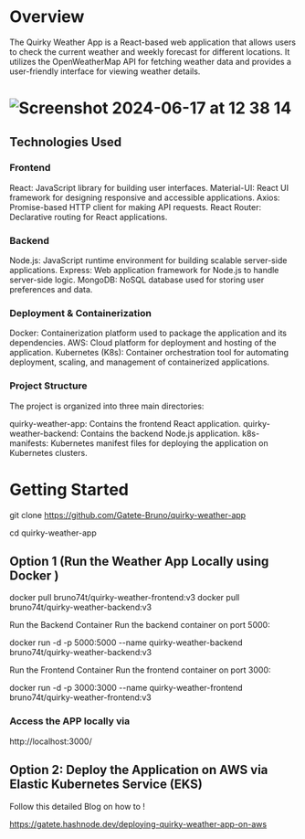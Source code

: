# Overview
The Quirky Weather App is a React-based web application that allows users to check the current weather and weekly forecast for different locations. It utilizes the OpenWeatherMap API for fetching weather data and provides a user-friendly interface for viewing weather details.

![Screenshot 2024-06-17 at 12 38 14](https://github.com/Gatete-Bruno/quirky-weather-app/assets/64279605/73a3f3ee-b599-471e-a20f-1370e3f3d3d1)
=======

## Technologies Used

### Frontend
React: JavaScript library for building user interfaces.
Material-UI: React UI framework for designing responsive and accessible applications.
Axios: Promise-based HTTP client for making API requests.
React Router: Declarative routing for React applications.

### Backend
Node.js: JavaScript runtime environment for building scalable server-side applications.
Express: Web application framework for Node.js to handle server-side logic.
MongoDB: NoSQL database used for storing user preferences and data.

### Deployment & Containerization
Docker: Containerization platform used to package the application and its dependencies.
AWS: Cloud platform for deployment and hosting of the application.
Kubernetes (K8s): Container orchestration tool for automating deployment, scaling, and management of containerized applications.

### Project Structure
The project is organized into three main directories:

quirky-weather-app: Contains the frontend React application.
quirky-weather-backend: Contains the backend Node.js application.
k8s-manifests: Kubernetes manifest files for deploying the application on Kubernetes clusters.


# Getting Started

git clone https://github.com/Gatete-Bruno/quirky-weather-app

cd quirky-weather-app

## Option 1 (Run the Weather App Locally using Docker )

 docker pull bruno74t/quirky-weather-frontend:v3
 docker pull bruno74t/quirky-weather-backend:v3

Run the Backend Container
Run the backend container on port 5000:

 docker run -d -p 5000:5000 --name quirky-weather-backend bruno74t/quirky-weather-backend:v3


Run the Frontend Container
Run the frontend container on port 3000:

 docker run -d -p 3000:3000 --name quirky-weather-frontend bruno74t/quirky-weather-frontend:v3

### Access the APP locally via  

http://localhost:3000/

## Option 2: Deploy the Application on AWS via Elastic Kubernetes Service (EKS)

Follow this detailed Blog on how to !

https://gatete.hashnode.dev/deploying-quirky-weather-app-on-aws


